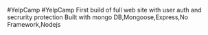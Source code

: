 #YelpCamp
#YelpCamp
First build of full web site with user auth and secrurity protection
Built with mongo DB,Mongoose,Express,No Framework,Nodejs


